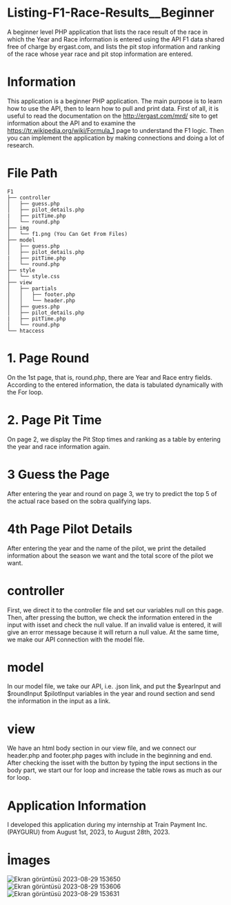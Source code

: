 # Listing-F1-Race-Results__Beginner
A beginner level PHP application that lists the race result of the race in which the Year and Race information is entered using the API F1 data shared free of charge by ergast.com, and lists the pit stop information and ranking of the race whose year race and pit stop information are entered.
# Information
This application is a beginner PHP application. The main purpose is to learn how to use the API, then to learn how to pull and print data. First of all, it is useful to read the documentation on the http://ergast.com/mrd/ site to get information about the API and to examine the https://tr.wikipedia.org/wiki/Formula_1 page to understand the F1 logic. Then you can implement the application by making connections and doing a lot of research.
# File Path
```
F1
├── controller
│   ├── guess.php
│   ├── pilot_details.php
|   ├── pitTime.php 
│   └── round.php
├── img
│   └── f1.png (You Can Get From Files)
├── model
│   ├── guess.php
│   ├── pilot_details.php
|   ├── pitTime.php 
│   └── round.php
├── style
│   └── style.css
├── view
│   ├── partials
│   │   ├── footer.php
│   │   └── header.php
│   ├── guess.php
│   ├── pilot_details.php
|   ├── pitTime.php 
│   └── round.php
└── htaccess
```
# 1. Page Round
On the 1st page, that is, round.php, there are Year and Race entry fields. According to the entered information, the data is tabulated dynamically with the For loop.
# 2. Page Pit Time
On page 2, we display the Pit Stop times and ranking as a table by entering the year and race information again.
# 3 Guess the Page
After entering the year and round on page 3, we try to predict the top 5 of the actual race based on the sobra qualifying laps.
# 4th Page Pilot Details
After entering the year and the name of the pilot, we print the detailed information about the season we want and the total score of the pilot we want.
# controller
First, we direct it to the controller file and set our variables null on this page. Then, after pressing the button, we check the information entered in the input with isset and check the null value. If an invalid value is entered, it will give an error message because it will return a null value. At the same time, we make our API connection with the model file.
# model
In our model file, we take our API, i.e. .json link, and put the $yearInput and $roundInput $pilotInput variables in the year and round section and send the information in the input as a link.
# view
We have an html body section in our view file, and we connect our header.php and footer.php pages with include in the beginning and end. After checking the isset with the button by typing the input sections in the body part, we start our for loop and increase the table rows as much as our for loop.
# Application Information
I developed this application during my internship at Train Payment Inc. (PAYGURU) from August 1st, 2023, to August 28th, 2023.
# İmages
![Ekran görüntüsü 2023-08-29 153650](https://github.com/omerkilic-0/Listing-F1-Race-Results__Beginner/assets/123635257/54325b47-f858-4e0f-91db-c3d4b1eaa935)
![Ekran görüntüsü 2023-08-29 153606](https://github.com/omerkilic-0/Listing-F1-Race-Results__Beginner/assets/123635257/f6936bdc-7f9e-4199-ab34-ecb9100626b2)
![Ekran görüntüsü 2023-08-29 153631](https://github.com/omerkilic-0/Listing-F1-Race-Results__Beginner/assets/123635257/f6b2fa45-434b-46f1-baec-5f43981da171)
